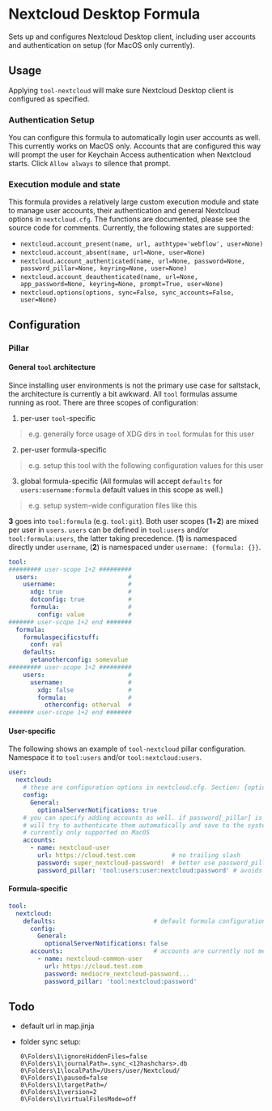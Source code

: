 # Nextcloud Desktop Formula
Sets up and configures Nextcloud Desktop client, including user accounts and authentication on setup (for MacOS only currently).

## Usage
Applying `tool-nextcloud` will make sure Nextcloud Desktop client is configured as specified.

### Authentication Setup
You can configure this formula to automatically login user accounts as well. This currently works on MacOS only. Accounts that are configured this way will prompt the user for Keychain Access authentication when Nextcloud starts. Click `Allow always` to silence that prompt.

### Execution module and state
This formula provides a relatively large custom execution module and state to manage user accounts, their authentication and general Nextcloud options in `nextcloud.cfg`. The functions are documented, please see the source code for comments. Currently, the following states are supported:
* `nextcloud.account_present(name, url, authtype='webflow', user=None)`
* `nextcloud.account_absent(name, url=None, user=None)`
* `nextcloud.account_authenticated(name, url=None, password=None, password_pillar=None, keyring=None, user=None)`
* `nextcloud.account_deauthenticated(name, url=None, app_password=None, keyring=None, prompt=True, user=None)`
* `nextcloud.options(options, sync=False, sync_accounts=False, user=None)`

## Configuration
### Pillar
#### General `tool` architecture
Since installing user environments is not the primary use case for saltstack, the architecture is currently a bit awkward. All `tool` formulas assume running as root. There are three scopes of configuration:
1. per-user `tool`-specific
  > e.g. generally force usage of XDG dirs in `tool` formulas for this user
2. per-user formula-specific
  > e.g. setup this tool with the following configuration values for this user
3. global formula-specific (All formulas will accept `defaults` for `users:username:formula` default values in this scope as well.)
  > e.g. setup system-wide configuration files like this

**3** goes into `tool:formula` (e.g. `tool:git`). Both user scopes (**1**+**2**) are mixed per user in `users`. `users` can be defined in `tool:users` and/or `tool:formula:users`, the latter taking precedence. (**1**) is namespaced directly under `username`, (**2**) is namespaced under `username: {formula: {}}`.

```yaml
tool:
######### user-scope 1+2 #########
  users:                         #
    username:                    #
      xdg: true                  #
      dotconfig: true            #
      formula:                   #
        config: value            #
####### user-scope 1+2 end #######
  formula:
    formulaspecificstuff:
      conf: val
    defaults:
      yetanotherconfig: somevalue
######### user-scope 1+2 #########
    users:                       #
      username:                  #
        xdg: false               #
        formula:                 #
          otherconfig: otherval  #
####### user-scope 1+2 end #######
```

#### User-specific
The following shows an example of `tool-nextcloud` pillar configuration. Namespace it to `tool:users` and/or `tool:nextcloud:users`.
```yaml
user:
  nextcloud:
    # these are configuration options in nextcloud.cfg. Section: {option: value}
    config:
      General:
        optionalServerNotifications: true
    # you can specify adding accounts as well. if password[_pillar] is set, salt
    # will try to authenticate them automatically and save to the system keyring
    # currently only supported on MacOS
    accounts:
      - name: nextcloud-user
        url: https://cloud.test.com          # no trailing slash
        password: super_nextcloud-password!  # better use password_pillar instead
        password_pillar: 'tool:users:user:nextcloud:password' # avoids disk writes (state cache)
```

#### Formula-specific
```yaml
tool:
  nextcloud:
    defaults:                           # default formula configuration for all users
      config:
        General:
          optionalServerNotifications: false
      accounts:                         # accounts are currently not merged with default ones
        - name: nextcloud-common-user
          url: https://cloud.test.com
          password: mediocre_nextcloud-password...
          password_pillar: 'tool:nextcloud:password'
```

## Todo
- default url in map.jinja
- folder sync setup:

  ```
  0\Folders\1\ignoreHiddenFiles=false
  0\Folders\1\journalPath=.sync_<12hashchars>.db
  0\Folders\1\localPath=/Users/user/Nextcloud/
  0\Folders\1\paused=false
  0\Folders\1\targetPath=/
  0\Folders\1\version=2
  0\Folders\1\virtualFilesMode=off
  ```
